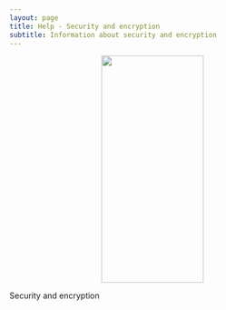 ```yaml
---
layout: page
title: Help - Security and encryption
subtitle: Information about security and encryption
---
```

<div class="container" align="center">
    <img src="../assets/img/search.jpg" width="180" height="400" />
    <p align="left">
      Security and encryption
    </p>
</div>
